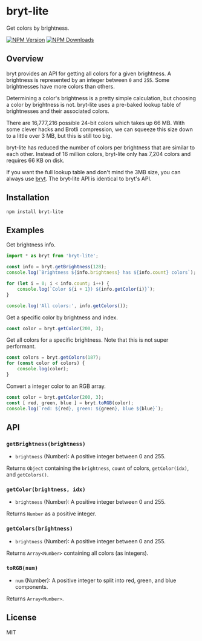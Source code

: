 # bryt-lite

Get colors by brightness.

[![NPM Version][npm-image]][npm-url]
[![NPM Downloads][downloads-image]][downloads-url]

## Overview

bryt provides an API for getting all colors for a given brightness. A brightness is represented by
an integer between `0` and `255`. Some brightnesses have more colors than others.

Determining a color's brightness is a pretty simple calculation, but choosing a color by brightness
is not. bryt-lite uses a pre-baked lookup table of brightnesses and their associated colors.

There are 16,777,216 possible 24-bit colors which takes up 66 MB. With some clever hacks and Brotli
compression, we can squeeze this size down to a little over 3 MB, but this is still too big.

bryt-lite has reduced the number of colors per brightness that are similar to each other. Instead
of 16 million colors, bryt-lite only has 7,204 colors and requires 66 KB on disk.

If you want the full lookup table and don't mind the 3MB size, you can always use [bryt][bryt]. The
bryt-lite API is identical to bryt's API.

## Installation

    npm install bryt-lite

## Examples

Get brightness info.

```js
import * as bryt from 'bryt-lite';

const info = bryt.getBrightness(128);
console.log(`Brightness ${info.brightness} has ${info.count} colors`);

for (let i = 0; i < info.count; i++) {
	console.log(`Color ${i + 1}) ${info.getColor(i)}`);
}

console.log('All colors:', info.getColors());
```

Get a specific color by brightness and index.

```js
const color = bryt.getColor(200, 3);
```

Get all colors for a specific brightness. Note that this is not super performant.

```js
const colors = bryt.getColors(187);
for (const color of colors) {
	console.log(color);
}
```

Convert a integer color to an RGB array.

```js
const color = bryt.getColor(200, 3);
const [ red, green, blue ] = bryt.toRGB(color);
console.log(`red: ${red}, green: ${green}, blue ${blue}`);
```

## API

### `getBrightness(brightness)`

 * `brightness` (Number): A positive integer between 0 and 255.

Returns `Object` containing the `brightness`, `count` of colors, `getColor(idx)`, and `getColors()`.

### `getColor(brightness, idx)`

 * `brightness` (Number): A positive integer between 0 and 255.

Returns `Number` as a positive integer.

### `getColors(brightness)`

 * `brightness` (Number): A positive integer between 0 and 255.

Returns `Array<Number>` containing all colors (as integers).

### `toRGB(num)`

 * `num` (Number): A positive integer to split into red, green, and blue components.

Returns `Array<Number>`.

## License

MIT

[bryt]: https://npmjs.org/package/bryt
[npm-image]: https://img.shields.io/npm/v/bryt-lite.svg
[npm-url]: https://npmjs.org/package/bryt-lite
[downloads-image]: https://img.shields.io/npm/dm/bryt-lite.svg
[downloads-url]: https://npmjs.org/package/bryt-lite
